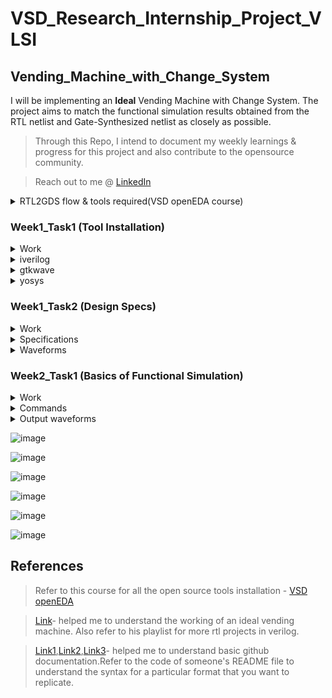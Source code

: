 # **VSD_Research_Internship_Project_VLSI**
## Vending_Machine_with_Change_System
I will be implementing an **Ideal** Vending Machine with Change System. The project aims to match the functional simulation results obtained from the RTL netlist and Gate-Synthesized netlist as closely as possible.

>Through this Repo, I intend to document my weekly learnings & progress for this project and also contribute to the opensource community.

>Reach out to me @ [LinkedIn](https://www.linkedin.com/in/varung-1x/)

<details>
 <summary> RTL2GDS flow & tools required(VSD openEDA course) </summary> 
	
>Complete flow toolchain - **Qflow**

>Static Timing Analysis mandatory at every stage,tool - **Opentimer**
- RTL netlist
>Logic Synthesis tool - **Yosys open synthesis suite**
- Through Logic synthesis you get Logical netlist(gates&flipflops)
>IC design flow tool(FP,placement,CTS) - **Graywolf**
- Floorplanning
- Placement of logical cells
>Layout viewer at any stage to correct DRC,tool - **MAGIC**
- Clock Tree Synthesis(to get the specified skew)
>Routing toll - **Qrouter**
- Routing
- Signoff - gds out to fabrication
>Pre/Post layout Simulation,tool - **ngSPICE**

>Schematic editor,tool - **eSim**

</details>	

###  Week1_Task1 (Tool Installation)

<details>
 <summary> Work </summary>
To install all the necessary tools required for this project.Refer to the course(VSD openEDA) to install Virtual box with Ubuntu 20.04+,allocate 6-8GB RAM,4CPU and 40GB Disk Space.Install the following tools:
 
- iverilog
- gtkwave
- yosys
</details>	

<details>
 <summary> iverilog </summary>
 
```bash
sudo apt-get install iverilog
```

![image](https://github.com/VarunGaneshan/VSD_Intern_VM/assets/94780009/95de84c2-8752-4888-8a0c-f38f6ef44585)

After launch 

![image](https://github.com/VarunGaneshan/VSD_Intern_VM/assets/94780009/0238a323-29d9-469f-877a-f63a053e7020)

</details>	

<details>
 <summary> gtkwave </summary>

```bash
(paste each line seperately)
sudo apt update
sudo apt install gtkwave
```

![image](https://github.com/VarunGaneshan/VSD_Intern_VM/assets/94780009/2958abbd-740b-4721-aac3-2af69e0fcff9)

After launch

![image](https://github.com/VarunGaneshan/VSD_Intern_VM/assets/94780009/638882c0-5119-481d-860d-679a62039621)

</details>	

<details>
 <summary> yosys </summary>
	
 ```bash
(paste each line seperately)
sudo apt-get install git
git clone https://github.com/YosysHQ/yosys.git
cd yosys
sudo apt install make
sudo apt-get install build-essential clang bison flex \libreadline-dev gawk tcl-dev libffi-dev git \
graphviz xdot pkg-config python3 libboost-system-dev \ libboost-python-dev libboost-filesystem-dev zlib1g-dev
make config-gcc
make 
sudo make install
```
![image](https://github.com/VarunGaneshan/VSD_Intern_VM/assets/94780009/6f41ef80-39c0-4206-8017-04f8629178dd)
![image](https://github.com/VarunGaneshan/VSD_Intern_VM/assets/94780009/4a9a5ea5-17f9-4841-8244-ac77fe5d1d47)

After launch

![image](https://github.com/VarunGaneshan/VSD_Intern_VM/assets/94780009/9f4b4e66-3c42-43ef-9c7b-61bb31642816)

</details>	

###  Week1_Task2 (Design Specs)

<details>
 <summary> Work </summary>
Understand the Working and Identify the following for the Vending Machine:
 
- Input ports
- Output ports
- Input waveforms
- Output waveforms

</details>	

<details>
 <summary> Specifications </summary>
Block Diagram
	
![image](https://github.com/VarunGaneshan/VSD_Intern_VM/assets/94780009/197aa813-3166-49ce-9ffc-fd0bef84b701)

| S.No   | Name of the Port  | Direction  | Size | Description |
|------------|------------|------------|--------|-----|
| 1. | Product     | Output     |1| Successful Transaction or Not|
| 2.     | Change    | Output     | 2 | Excess Amount that is to be Returned |
|      |     |      |  | Rs.5(01) and Rs.10(10)|
| 3.     | Coins     | Input     | 2 | Amount Inserted |
|      |     |      |  |Rs.0(00) , Rs.5(01) and Rs.10(10)|
| 4.     | Clk   | Input      | 1 |  Clock Signal-Synchronize|
| 5.     | Rst    | Input     | 1 | Reset Signal|
| 6.     | Current_State    | Intermediate     | 2 | Store the Current State|
| 7.     | Next_State    | Intermediate     | 2 | Store the Next State|

State Diagram
![image](https://github.com/VarunGaneshan/VSD_Intern_VM/assets/94780009/ce7754d3-e378-4a7d-8e55-8406f6ad9e39)
</details>	

<details>
 <summary> Waveforms </summary>

5,5,5
![image](https://github.com/VarunGaneshan/VSD_Intern_VM/assets/94780009/233c01ae-9b40-483e-acd8-2f80980ca053)
5,10
![image](https://github.com/VarunGaneshan/VSD_Intern_VM/assets/94780009/45168ca9-2f48-4711-af89-4b11162f8cdb)
10,10
![image](https://github.com/VarunGaneshan/VSD_Intern_VM/assets/94780009/0d012f06-909e-4e03-abfb-dab5a1902c43)
10,0
![image](https://github.com/VarunGaneshan/VSD_Intern_VM/assets/94780009/c6766e91-45fd-48f4-b282-aa9aacf74b4c)
</details>	

###  Week2_Task1 (Basics of Functional Simulation)

<details>
 <summary> Work </summary>


</details>	

<details>
 <summary> Commands </summary>


</details>	

<details>
 <summary> Output waveforms </summary>


</details>	

![image](https://github.com/VarunGaneshan/VSD_Intern_VM/assets/94780009/a2ccbd89-a975-4c4e-96d0-78a03d4d9a63)

![image](https://github.com/VarunGaneshan/VSD_Intern_VM/assets/94780009/ba601226-f129-4379-9a38-b3c41c50fcd7)

![image](https://github.com/VarunGaneshan/VSD_Intern_VM/assets/94780009/42053a23-f2b9-4a5e-a545-cb4f6b05a9b8)

![image](https://github.com/VarunGaneshan/VSD_Intern_VM/assets/94780009/a6b20985-6253-4380-b6f3-dff7aa5b3b68)

![image](https://github.com/VarunGaneshan/VSD_Intern_VM/assets/94780009/c06300ae-33f8-4424-a199-aacbde8b3303)

![image](https://github.com/VarunGaneshan/VSD_Intern_VM/assets/94780009/8f560e1f-328f-4aa8-b2c7-1a8d4e664658)


##  References 

> Refer to this course for all the open source tools installation - [VSD openEDA](https://www.udemy.com/course/vsd-a-complete-guide-to-install-open-source-eda-tools/learn/lecture/6719216#overview)

>[Link](https://www.youtube.com/watch?v=tJc0blBDRzo)- helped me to understand the working of an ideal vending machine. Also refer to his playlist for more rtl projects in verilog.

>[Link1](https://docs.github.com/en/get-started/writing-on-github/getting-started-with-writing-and-formatting-on-github/basic-writing-and-formatting-syntax),[Link2](https://www.youtube.com/watch?v=Nj87GEXxhjc),[Link3](https://gist.github.com/citrusui/07978f14b11adada364ff901e27c7f61)- helped me to understand basic github documentation.Refer to the code of someone's README file to understand the syntax for a particular format that you want to replicate.

